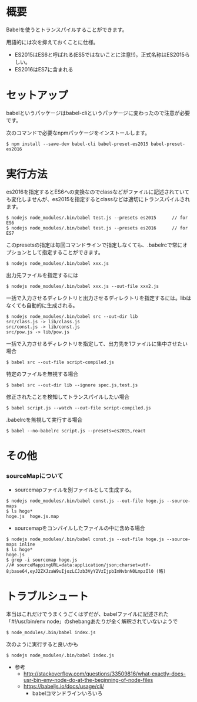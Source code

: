# 概要
Babelを使うとトランスパイルすることができます。

用語的には次を抑えておくことに仕様。
- ES2015はES6と呼ばれる(ES5ではないことに注意!!)。正式名称はES2015らしい。
- ES2016はES7に含まれる

# セットアップ
babelというパッケージはbabel-cliというパッケージに変わったので注意が必要です。

次のコマンドで必要なnpmパッケージをインストールします。
```
$ npm install --save-dev babel-cli babel-preset-es2015 babel-preset-es2016
```

# 実行方法

es2016を指定するとES6への変換なのでclassなどがファイルに記述されていても変化しませんが、es2015を指定するとclassなどは適切にトランスパイルされます。
```
$ nodejs node_modules/.bin/babel test.js --presets es2015      // for ES6
$ nodejs node_modules/.bin/babel test.js --presets es2016      // for ES7
```

このpresetsの指定は毎回コマンドラインで指定しなくても、.babelrcで常にオプションとして指定することができます。
```
$ nodejs node_modules/.bin/babel xxx.js
```

出力先ファイルを指定するには
```
$ nodejs node_modules/.bin/babel xxx.js --out-file xxx2.js
```

一括で入力させるディレクトリと出力させるディレクトリを指定するには。libはなくても自動的に生成される。
```
$ nodejs node_modules/.bin/babel src --out-dir lib
src/class.js -> lib/class.js
src/const.js -> lib/const.js
src/pow.js -> lib/pow.js
```

一括で入力させるディレクトリを指定して、出力先を1ファイルに集中させたい場合
```
$ babel src --out-file script-compiled.js
```

特定のファイルを無視する場合
```
$ babel src --out-dir lib --ignore spec.js,test.js
```

修正されたことを検知してトランスパイルしたい場合
```
$ babel script.js --watch --out-file script-compiled.js
```

.babelrcを無視して実行する場合
```
$ babel --no-babelrc script.js --presets=es2015,react
```

# その他

### sourceMapについて
- sourcemapファイルを別ファイルとして生成する。
```
$ nodejs node_modules/.bin/babel const.js --out-file hoge.js --source-maps
$ ls hoge*
hoge.js  hoge.js.map
```
- sourcemapをコンパイルしたファイルの中に含める場合
```
$ nodejs node_modules/.bin/babel const.js --out-file hoge.js --source-maps inline
$ ls hoge*
hoge.js
$ grep -i sourcemap hoge.js 
//# sourceMappingURL=data:application/json;charset=utf-8;base64,eyJ2ZXJzaW9uIjozLCJzb3VyY2VzIjpbImNvbnN0LmpzIl0 (略)
```


# トラブルシュート
本当はこれだけでうまくうごくはずだが、babelファイルに記述された「#!/usr/bin/env node」のshebangあたりが全く解釈されていないようで
```
$ node_modules/.bin/babel index.js
```

次のように実行すると良いかも
```
$ nodejs node_modules/.bin/babel index.js
```

- 参考
  - http://stackoverflow.com/questions/33509816/what-exactly-does-usr-bin-env-node-do-at-the-beginning-of-node-files
  - https://babeljs.io/docs/usage/cli/
    - babelコマンドラインいろいろ
